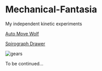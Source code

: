 # Mechanical-Fantasia
My independent kinetic experiments

[Auto Move Wolf]()

[Spirograph Drawer]()

![gears](https://github.com/user-attachments/assets/fc8007fd-dfee-4ed6-8f8e-04e5ef5cf772)


To be continued...
